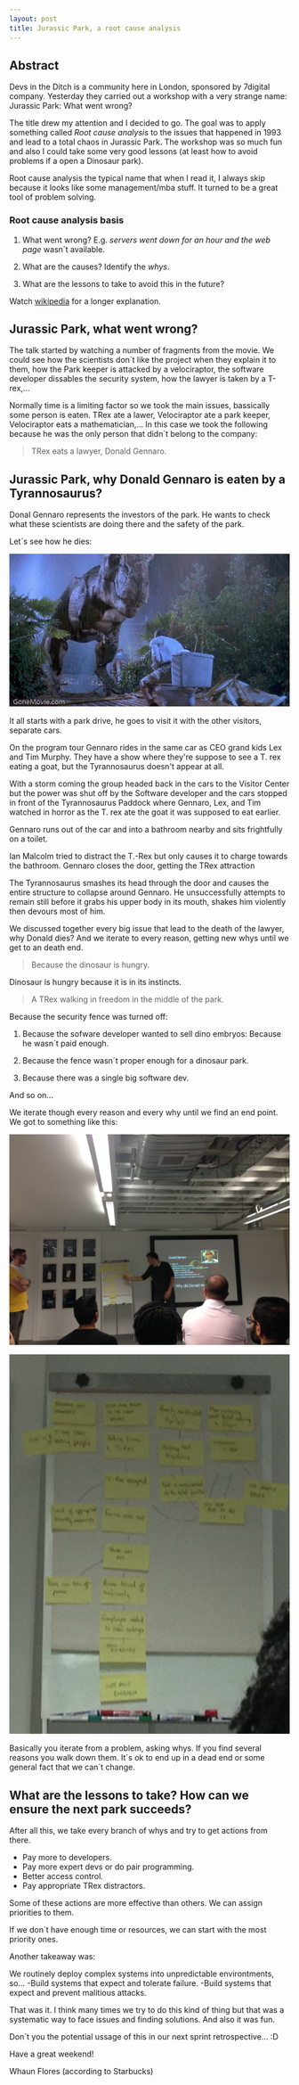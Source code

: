 ```yaml
---
layout: post
title: Jurassic Park, a root cause analysis
---
```


## Abstract

Devs in the Ditch is a community here in London, sponsored by 7digital company.
Yesterday they carried out a workshop with a very strange name: Jurassic Park: What went wrong?

The title drew my attention and I decided to go.
The goal was to apply something called *Root cause analysis* to the issues that happened in 1993 and lead to a total chaos in Jurassic Park. The workshop was so much fun and also I could take some very good lessons (at least how to avoid problems if a open a Dinosaur park).

Root cause analysis the typical name that when I read it, I always skip because it looks like some management/mba stuff.
It turned to be a great tool of problem solving.

### Root cause analysis basis

1. What went wrong? E.g. _servers went down for an hour and the web page_ wasn´t available.

2. What are the causes? Identify the _whys_.

3. What are the lessons to take to avoid this in the future?

Watch [wikipedia](http://en.wikipedia.org/wiki/Root_cause_analysis) for a longer explanation.

## Jurassic Park, what went wrong?

The talk started by watching a number of fragments from the movie. We could see how the scientists don´t like the project when they explain it to them, how the Park keeper is attacked by a velociraptor, the software developer dissables the security system, how the lawyer is taken by a T-rex,...

Normally time is a limiting factor so we took the main issues, bassically some person is eaten.
TRex ate a lawer, Velociraptor ate a park keeper, Velociraptor eats a mathematician,...
In this case we took the following because he was the only person that didn´t belong to the company:

> TRex eats a lawyer, Donald Gennaro.

## Jurassic Park, why Donald Gennaro is eaten by a Tyrannosaurus?

Donal Gennaro represents the investors of the park. He wants to check what these scientists are doing there and the safety of the park.

Let´s see how he dies:

![Image description](/images/JurassicPark/1.jpg)

It all starts with a park drive, he goes to visit it with the other visitors, separate cars.

On the program tour Gennaro rides in the same car as CEO grand kids Lex and Tim Murphy. They have a show where they're suppose to see a T. rex eating a goat, but the Tyrannosaurus doesn't appear at all.

With a storm coming the group headed back in the cars to the Visitor Center but the power was shut off by the Software developer and the cars stopped in front of the Tyrannosaurus Paddock where Gennaro, Lex, and Tim watched in horror as the T. rex ate the goat it was supposed to eat earlier. 

Gennaro runs out of the car and into a bathroom nearby and sits frightfully on a toilet. 

Ian Malcolm tried to distract the T.-Rex but only causes it to charge towards the bathroom. 
Gennaro closes the door, getting the TRex attraction 

The Tyrannosaurus smashes its head through the door and causes the entire structure to collapse around Gennaro. He unsuccessfully attempts to remain still before it grabs his upper body in its mouth, shakes him violently then devours most of him.

We discussed together every big issue that lead to the death of the lawyer, why Donald dies? And we iterate to every reason, getting new whys until we get to an death end.

> Because the dinosaur is hungry.

Dinosaur is hungry because it is in its instincts.

> A TRex walking in freedom in the middle of the park.

Because the security fence was turned off:

1. Because the sofware developer wanted to sell dino embryos:
Because he wasn´t paid enough.

2. Because the fence wasn´t proper enough for a dinosaur park.

3. Because there was a single big software dev.

And so on...

We iterate though every reason and every why until we find an end point.
We got to something like this:

![Image description](/images/JurassicPark/2.jpg)

![Image description](/images/JurassicPark/3.jpg)

Basically you iterate from a problem, asking whys.
If you find several reasons you walk down them.
It´s ok to end up in a dead end or some general fact that we can´t change.

## What are the lessons to take? How can we ensure the next park succeeds?

After all this, we take every branch of whys and try to get actions from there.

- Pay more to developers.
- Pay more expert devs or do pair programming.
- Better access control.
- Pay appropriate TRex distractors.

Some of these actions are more effective than others. 
We can assign priorities to them.

If we don´t have enough time or resources, we can start with the most priority ones.

Another takeaway was:

We routinely deploy complex systems into unpredictable environtments, so...
-Build systems that  expect and tolerate failure.
-Build systems that  expect and prevent malitious attacks.


That was it. I think many times we try to do this kind of thing but that was a systematic way to face issues and finding solutions. And also it was fun.

Don´t you the potential ussage of this in our next sprint retrospective... :D

Have a great weekend!

Whaun Flores (according to Starbucks) 